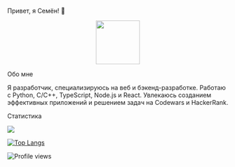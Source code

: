 Привет, я Семён! 👋

<div align="center"> <img src="https://media0.giphy.com/media/v1.Y2lkPTc5MGI3NjExYzB0YmZsbHJuNzEyZjVramNoYXo1dXR4YnhubzF6cmc1N2J3cmo5bCZlcD12MV9pbnRlcm5hbF9naWZfYnlfaWQmY3Q9Zw/FoVzfcqCDSb7zCynOp/giphy.gif" width="100"/> </div>

Обо мне

Я разработчик, специализируюсь на веб и бэкенд-разработке. Работаю с Python, C/C++, TypeScript, Node.js и React. Увлекаюсь созданием эффективных приложений и решением задач на Codewars и HackerRank.


Статистика

<picture> <source srcset="https://github-readme-stats.vercel.app/api?username=trytonottry&show_icons=true&theme=dark" media="(prefers-color-scheme: dark)" /> <source srcset="https://github-readme-stats.vercel.app/api?username=trytonottry&show_icons=true" media="(prefers-color-scheme: light), (prefers-color-scheme: no-preference)" /> <img src="https://github-readme-stats.vercel.app/api?username=trytonottry&show_icons=true" /> </picture>

[![Top Langs](https://github-readme-stats.vercel.app/api/top-langs/?username=Trytonottry)](https://github.com/anuraghazra/github-readme-stats)



<img src="https://komarev.com/ghpvc/?username=trytonottry&style=flat-square&color=blue" alt="Profile views"/>
